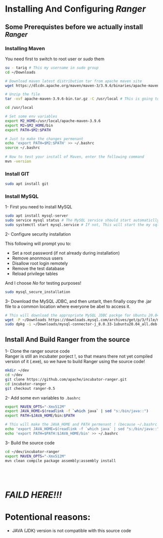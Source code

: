 # Installing And Configuring *Ranger*  

## Some Prerequistes before we actually install *Ranger*  

### Installing Maven

You need first to switch to root user or *sudo* them  

``` bash
su - tariq # This my username in sudo group
cd ~/Downloads

# Download maven latest distribution tar from apache maven site
wget https://dlcdn.apache.org/maven/maven-3/3.9.6/binaries/apache-maven-3.9.6-bin.tar.gz

# Unzip the file
tar -xvf apache-maven-3.9.6-bin.tar.gz -C /usr/local # This is going to *tar* the file into /usr/local

cd /usr/local

# Set some env variables
export M2_HOME=/usr/local/apache-maven-3.9.6
export M2=$M2_HOME/bin
export PATH=$M2:$PATH

# Just to make the changes permenant
echo 'export PATH=$M2:$PATH' >> ~/.bashrc
source ~/.bashrc 
  
# Now to test your install of Maven, enter the following command
mvn -version
```

### Install GIT  
``` bash  
sudo apt install git
```

### Install MySQL  

1-  First you need to install MySQL
``` bash
sudo apt install mysql-server  
sudo service mysql status # The MySQL service should start automaticlly verify by this command
sudo systemctl start mysql.service # If not, This will start the my sql service   
```  
2-  Configure security installation

This following will prompt you to:
  - Set a root password (if not already during installation)
  - Remove anonmous users  
  - Disallow root login remotely  
  - Remove the test database
  - Reload privilege tables      

And I choose *No* for testing purposes!
``` bash
sudo mysql_secure_installation
```  

3-  Download the MySQL JDBC, and then untarit, then finally copy the .jar file to a common location where everyone be abel to access it.

``` bash  
# This will download the appropriate MySQL JDBC packge for Ubuntu 20.04 LTS
wget -P ~/Downloads https://downloads.mysql.com/archives/get/p/3/file/mysql-connector-j_8.0.33-1ubuntu20.04_all.deb
sudo dpkg -i ~/Downloads/mysql-connector-j_8.0.33-1ubuntu20.04_all.deb # This will install the .deb package
```  

## Install And Build Ranger from the source  

1-  Clone the ranger source code  
Ranger is still an incubater porject !, so that means there not yet compiled version of it (.exe), so we have to build Ranger using the source code!  
``` bash  
mkdir ~/dev  
cd ~/dev  
git clone https://github.com/apache/incubator-ranger.git  
cd incubator-ranger  
git checkout ranger-0.5  
```

2-  Add some evn variables to `.bashrc`  
``` bash    
export MAVEN_OPTS="-Xmx512M"
export JAVA_HOME=$(readlink -f `which java` | sed "s:/bin/java::")
export PATH=$JAVA_HOME/bin:$PATH

# This will make the JAVA_HOME and PATH permenant ! (because ~/.bashrc runs on every boot)
echo 'export JAVA_HOME=$(readlink -f `which java` | sed "s:/bin/java::")' >> ~/.bashrc
echo 'export PATH=$PATH:$JAVA_HOME/bin' >> ~/.bashrc
```

3-  Build the source code
``` bash    
cd ~/dev/incubator-ranger
export MAVEN_OPTS="-Xmx512M" 
mvn clean compile package assembly:assembly install
```  


&nbsp;
&nbsp;  
&nbsp;  
  

# ***FAILD HERE!!!***
# Potentional reasons:
  - JAVA (JDK) version is not compatible with this source code  
  

&nbsp;
&nbsp;  
&nbsp;  
